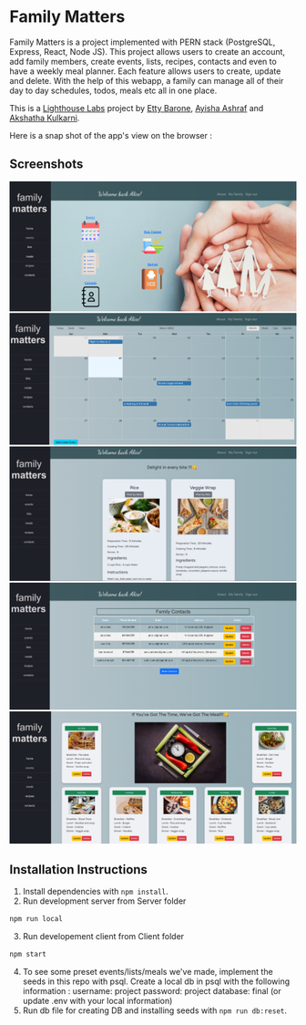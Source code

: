 # Family Matters

Family Matters is a project implemented with PERN stack (PostgreSQL, Express, React, Node JS). 
This project allows users to create an account, add family members, create events, lists, recipes, contacts and even to have a weekly meal planner. Each feature allows users to create, update and delete. With the help of this webapp, a family can manage all of their day to day schedules, todos, meals etc all in one place. 

This is a [Lighthouse Labs](https://www.lighthouselabs.ca) project by [Etty Barone](https://github.com/EttyDaniel), [Ayisha Ashraf](https://github.com/ayisha92farishta) and [Akshatha Kulkarni](https://github.com/akshathakulkarni).

Here is a snap shot of the app's view on the browser : 

## Screenshots
!["Family Matters Homepage"](docs/homepage.png)
!["Family Matters Events"](docs/events.png)
!["Family Matters Recipes"](docs/recipes.png)
!["Family Matters Contacts"](docs/contacts.png)
!["Family Matters Meal planner"](docs/mealplanner.png)

## Installation Instructions

1. Install dependencies with `npm install`.
2. Run development server from Server folder 
```sh
npm run local 
```
3. Run developement client from Client folder
```sh
npm start
```
4. To see some preset events/lists/meals we've made, implement the seeds in this repo with psql. 
   Create a local db in psql with the following information :
      username: project
      password: project
      database: final
      (or update .env with your local information)
5. Run db file for creating DB and installing seeds with `npm run db:reset`. 

